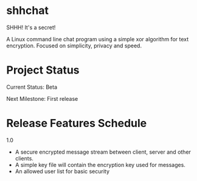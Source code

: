 shhchat
=======

SHHH! It's a secret!

A Linux command line chat program using a simple xor algorithm for text encryption. Focused on simplicity, privacy and speed.


Project Status
==============
Current Status: Beta

Next Milestone: First release


Release Features Schedule
=========================

1.0

* A secure encrypted message stream between client, server and other clients.
* A simple key file will contain the encryption key used for messages.
* An allowed user list for basic security

